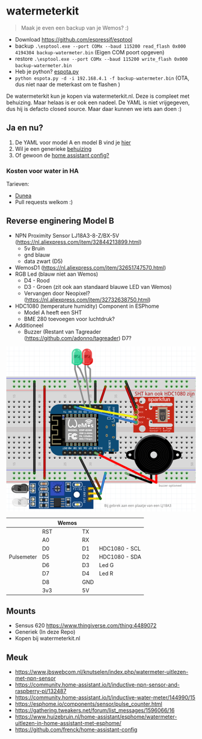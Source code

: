 # watermeterkit

> Maak je even een backup van je Wemos? :)
- Download https://github.com/espressif/esptool
- backup `.\esptool.exe --port COMx --baud 115200 read_flash 0x000 4194304 backup-watermeter.bin` (Eigen COM poort opgeven)
- restore `.\esptool.exe --port COMx --baud 115200 write_flash 0x000 backup-watermeter.bin`
- Heb je python? [espota.py](https://github.com/esp8266/Arduino/blob/master/tools/espota.py)
- `python espota.py -d -i 192.168.4.1 -f backup-watermeter.bin` (OTA, dus niet naar de meterkast om te flashen )

De watermeterkit kun je kopen via watermeterkit.nl. Deze is compleet met behuizing. Maar helaas is er ook een nadeel. De YAML is niet vrijgegeven, dus hij is defacto closed source. Maar daar kunnen we iets aan doen :)

## Ja en nu?
1. De YAML voor model A en model B vind je [hier](esphome)
2. Wil je een generieke [behuizing](mount)
3. Of gewoon de [home assistant config?](homeassistant)

### Kosten voor water in HA
Tarieven:
- [Dunea](https://www.dunea.nl/tarieven-en-voorwaarden)
- Pull requests welkom :)

## Reverse enginering Model B
- NPN Proximity Sensor LJ18A3-8-Z/BX-5V (https://nl.aliexpress.com/item/32844213899.html)
  - 5v Bruin
  - gnd blauw
  - data zwart (D5)
- WemosD1 (https://nl.aliexpress.com/item/32651747570.html)
- RGB Led (blauw niet aan Wemos)
  - D4 - Rood
  - D3 - Groen (zit ook aan standaard blauwe LED van Wemos)
  - Vervangen door Neopixel? (https://nl.aliexpress.com/item/32732638750.html)
- HDC1080 (temperature humidity) Component in ESPhome
  - Model A heeft een SHT
  - BME 280 toevoegen voor luchtdruk?
- Additioneel
  - Buzzer (Restant van Tagreader (https://github.com/adonno/tagreader) D7?

![Schema](schema.png)

|   |   | Wemos  |   |   |
|---|---|---|---|---|
|   |RST|   |TX |   |
|   |A0|   |RX |   |
|   |D0|   |D1 |HDC1080 - SCL|
|Pulsemeter|D5|   |D2 |HDC1080 - SDA|
|   |D6|   |D3 |Led G|
|   |D7|   |D4 |Led R|
|   |D8|   |GND|   |
|   |3v3|   |5V|   |

## Mounts
- Sensus 620 https://www.thingiverse.com/thing:4489072
- Generiek (In deze Repo)
- Kopen bij watermeterkit.nl
 
## Meuk
- https://www.jbswebcom.nl/knutselen/index.php/watermeter-uitlezen-met-npn-sensor
- https://community.home-assistant.io/t/inductive-npn-sensor-and-raspberry-pi/132487
- https://community.home-assistant.io/t/inductive-water-meter/144990/15
- https://esphome.io/components/sensor/pulse_counter.html
- https://gathering.tweakers.net/forum/list_messages/1596066/16
- https://www.huizebruin.nl/home-assistant/esphome/watermeter-uitlezen-in-home-assistant-met-esphome/
- https://github.com/frenck/home-assistant-config

